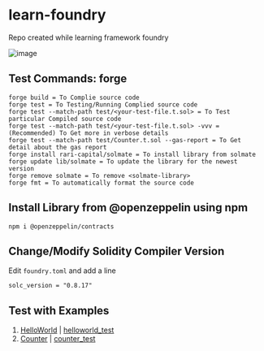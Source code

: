 # learn-foundry
Repo created while learning framework foundry

![image](https://github.com/basant0x01/learn-foundry/assets/123530150/10d10c25-223a-4293-bf39-e3858b1f9a41)

## Test Commands: forge
```
forge build = To Complie source code
forge test = To Testing/Running Complied source code
forge test --match-path test/<your-test-file.t.sol> = To Test particular Compiled source code
forge test --match-path test/<your-test-file.t.sol> -vvv = (Recommended) To Get more in verbose details
forge test --match-path test/Counter.t.sol --gas-report = To Get detail about the gas report
forge install rari-capital/solmate = To install library from solmate
forge update lib/solmate = To update the library for the newest version
forge remove solmate = To remove <solmate-library>
forge fmt = To automatically format the source code
```

## Install Library from @openzeppelin using npm
```
npm i @openzeppelin/contracts
```

## Change/Modify Solidity Compiler Version
Edit `foundry.toml` and add a line
```
solc_version = "0.8.17"
```

## Test with Examples
1. [HelloWorld](https://github.com/basant0x01/learn-foundry/blob/main/orginal-codes/HelloWorld.sol) | [helloworld_test](https://github.com/basant0x01/learn-foundry/blob/main/test-codes/HelloWorld.t.sol)
2. [Counter](https://github.com/basant0x01/learn-foundry/blob/main/orginal-codes/Counter.sol) | [counter_test](https://github.com/basant0x01/learn-foundry/blob/main/test-codes/Counter.t.sol)

